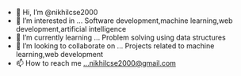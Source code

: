 - 👋 Hi, I’m @nikhilcse2000
- 👀 I’m interested in ... Software development,machine learning,web development,artificial intelligence
- 🌱 I’m currently learning ... Problem solving using data structures
- 💞️ I’m looking to collaborate on ... Projects related to machine learning,web development
- 📫 How to reach me ...nikhilcse2000@gmail.com

<!---
nikhilcse2000/nikhilcse2000 is a ✨ special ✨ repository because its `README.md` (this file) appears on your GitHub profile.
You can click the Preview link to take a look at your changes.
--->
